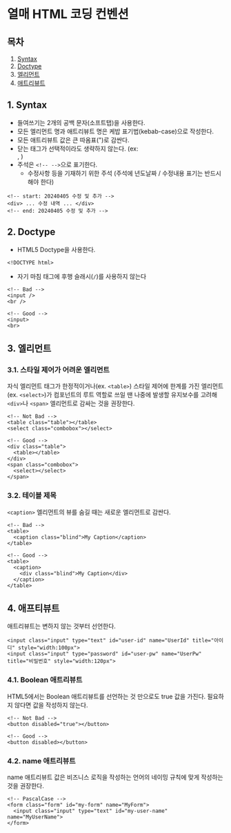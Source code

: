 # 열매 HTML 코딩 컨벤션

## 목차
1. [Syntax](1.-Syntax)
2. [Doctype](2.-Doctype)
3. [엘리먼트](3.-앨리먼트)
4. [애트리뷰트](4.-애트리뷰트)


## 1. Syntax
- 들여쓰기는 2개의 공백 문자(소프트탭)을 사용한다.
- 모든 엘리먼트 명과 애트리뷰트 명은 케밥 표기법(kebab-case)으로 작성한다.
- 모든 애트리뷰트 값은 큰 따옴표(")로 감싼다.
- 닫는 태그가 선택적이라도 생략하지 않는다. (ex: </li>, </body>)
- 주석은 `<!-- -->`으로 표기한다.
  - 수정사항 등을 기재하기 위한 주석 (주석에 년도날짜 / 수정내용 표기는 반드시 해야 한다)
```
<!-- start: 20240405 수정 및 추가 -->
<div> ... 수정 내역 ... </div>
<!-- end: 20240405 수정 및 추가 -->
```
    

## 2. Doctype
- HTML5 Doctype을 사용한다.
```
<!DOCTYPE html>
```
- 자기 마침 태그에 후행 슬래시(`/`)를 사용하지 않는다
```
<!-- Bad -->
<input />
<br />

<!-- Good -->
<input>
<br>
```

## 3. 엘리먼트
### 3.1. 스타일 제어가 어려운 엘리먼트
자식 엘리먼트 태그가 한정적이거나(ex. `<table>`) 스타일 제어에 한계를 가진 엘리먼트(ex. `<select>`)가 컴포넌트의 루트 역할로 쓰일 땐 나중에 발생할 유지보수를 고려해 `<div>`나 `<span>` 엘리먼트로 감싸는 것을 권장한다.

```
<!-- Not Bad -->
<table class="table"></table>
<select class="combobox"></select>

<!-- Good -->
<div class="table">
  <table></table>
</div>
<span class="combobox">
  <select></select>
</span>
```

### 3.2. 테이블 제목
`<caption>` 엘리먼트의 뷰를 숨길 때는 새로운 엘리먼트로 감싼다.
```
<!-- Bad -->
<table>
  <caption class="blind">My Caption</caption>
</table>

<!-- Good -->
<table>
  <caption>
    <div class="blind">My Caption</div>
  </caption>
</table>
```

## 4. 애프티뷰트
애트리뷰트는 변하지 않는 것부터 선언한다.

```
<input class="input" type="text" id="user-id" name="UserId" title="아이디" style="width:100px">
<input class="input" type="password" id="user-pw" name="UserPw" title="비밀번호" style="width:120px">
```

### 4.1. Boolean 애트리뷰트
HTML5에서는 Boolean 애트리뷰트를 선언하는 것 만으로도 true 값을 가진다. 필요하지 않다면 값을 작성하지 않는다.

```
<!-- Not Bad -->
<button disabled="true"></button>

<!-- Good -->
<button disabled></button>
```

### 4.2. name 애트리뷰트
name 애트리뷰트 값은 비즈니스 로직을 작성하는 언어의 네이밍 규칙에 맞게 작성하는 것을 권장한다.
```
<!-- PascalCase -->
<form class="form" id="my-form" name="MyForm">
  <input class="input" type="text" id="my-user-name" name="MyUserName">
</form>
```
